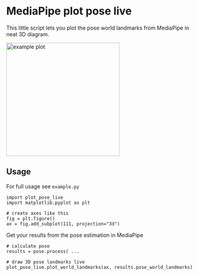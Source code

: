 # MediaPipe plot pose live

This little script lets you plot the pose world landmarks from MediaPipe in neat 3D diagram.

<a href="https://drive.google.com/uc?export=view&id=1AKUDIZdfPwNcMWZ1HQK-c7iBknf4Bls1"> <img src="https://drive.google.com/uc?export=view&id=1AKUDIZdfPwNcMWZ1HQK-c7iBknf4Bls1" alt="example plot" width="300"/>
</a>

## Usage

For full usage see `example.py`

```
import plot_pose_live
import matplotlib.pyplot as plt

# create axes like this 
fig = plt.figure()
ax = fig.add_subplot(111, projection="3d")

```
Get your results from the pose estimation in ḾediaPipe
```
# calculate pose
results = pose.process( ...

# draw 3D pose landmarks live
plot_pose_live.plot_world_landmarks(ax, results.pose_world_landmarks)

```